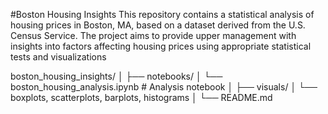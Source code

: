 #Boston Housing Insights
This repository contains a statistical analysis of housing prices in Boston, MA, based on a dataset derived from the U.S. Census Service. The project aims to provide upper management with insights into factors affecting housing prices using appropriate statistical tests and visualizations

boston_housing_insights/
│
├── notebooks/
│   └── boston_housing_analysis.ipynb  # Analysis notebook
│
├── visuals/
│   └── boxplots, scatterplots, barplots, histograms
│
└── README.md      
